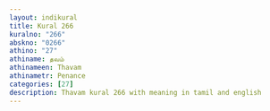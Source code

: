 ```yaml
---
layout: indikural
title: Kural 266
kuralno: "266"
abskno: "0266"
athino: "27"
athiname: தவம்
athinameen: Thavam
athinametr: Penance
categories: [27]
description: Thavam kural 266 with meaning in tamil and english 
---
```


